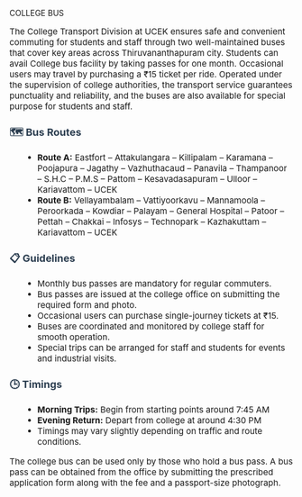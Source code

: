 COLLEGE BUS


  <div style="font-size: 15px;">
    <p>
      The College Transport Division at UCEK ensures safe and convenient commuting for students and staff through two well-maintained buses that cover key areas across Thiruvananthapuram city. Students can avail College bus facility by taking passes for one month. Occasional users may travel by purchasing a ₹15 ticket per ride. Operated under the supervision of college authorities, the transport service guarantees punctuality and reliability, and the buses are also available for special purpose for students and staff.
      </p>
  </div>

  <h3 style="margin-top: 1.5rem; color: #2c3e50; font-size: 18px;">🗺️ Bus Routes</h3>
  <ul style="margin-left: 1.5rem; font-size: 15px;">
    <li><strong>Route A:</strong> Eastfort – Attakulangara – Killipalam – Karamana – Poojapura – Jagathy – Vazhuthacaud – Panavila – Thampanoor – S.H.C – P.M.S – Pattom – Kesavadasapuram – Ulloor – Kariavattom – UCEK</li>
    <li><strong>Route B:</strong> Vellayambalam – Vattiyoorkavu – Mannamoola – Peroorkada – Kowdiar – Palayam – General Hospital – Patoor – Pettah – Chakkai – Infosys – Technopark – Kazhakuttam – Kariavattom – UCEK</li>
  </ul>

  <h3 style="margin-top: 1.5rem; color: #2c3e50; font-size: 18px;">📋 Guidelines</h3>
  <ul style="margin-left: 1.5rem; font-size: 15px;">
    <li>Monthly bus passes are mandatory for regular commuters.</li>
    <li>Bus passes are issued at the college office on submitting the required form and photo.</li>
    <li>Occasional users can purchase single-journey tickets at ₹15.</li>
    <li>Buses are coordinated and monitored by college staff for smooth operation.</li>
    <li>Special trips can be arranged for staff and students for events and industrial visits.</li>
  </ul>

  <h3 style="margin-top: 1.5rem; color: #2c3e50; font-size: 18px;">🕒 Timings</h3>
  <ul style="margin-left: 1.5rem; font-size: 15px;">
    <li><strong>Morning Trips:</strong> Begin from starting points around 7:45 AM</li>
    <li><strong>Evening Return:</strong> Depart from college at around 4:30 PM</li>
    <li>Timings may vary slightly depending on traffic and route conditions.</li>
  </ul>

  <p style="margin-top: 1rem; font-size: 15px;">
    The college bus can be used only by those who hold a bus pass. A bus pass can be obtained from the office by submitting the prescribed application form along with the fee and a passport-size photograph.
  </p>
